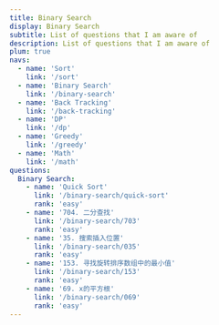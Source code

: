 ```yaml
---
title: Binary Search
display: Binary Search
subtitle: List of questions that I am aware of
description: List of questions that I am aware of
plum: true
navs:
  - name: 'Sort'
    link: '/sort'
  - name: 'Binary Search'
    link: '/binary-search'
  - name: 'Back Tracking'
    link: '/back-tracking'
  - name: 'DP'
    link: '/dp'
  - name: 'Greedy'
    link: '/greedy'
  - name: 'Math'
    link: '/math'
questions:
  Binary Search:
    - name: 'Quick Sort'
      link: '/binary-search/quick-sort'
      rank: 'easy'
    - name: '704. 二分查找'
      link: '/binary-search/703'
      rank: 'easy'
    - name: '35. 搜索插入位置'
      link: '/binary-search/035'
      rank: 'easy'
    - name: '153. 寻找旋转排序数组中的最小值'
      link: '/binary-search/153'
      rank: 'easy'
    - name: '69. x的平方根'
      link: '/binary-search/069'
      rank: 'easy'
---
```


<SubNav :navs="frontmatter.navs" />

<!-- <ListQuestions module="algorithm" tag="back-tracking"/> -->

